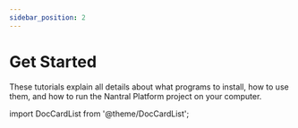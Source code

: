 ```yaml
---
sidebar_position: 2
---
```


# Get Started

These tutorials explain all details about what programs to install,
how to use them, and how to run the Nantral Platform project on your computer.

import DocCardList from '@theme/DocCardList';

<DocCardList />
